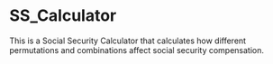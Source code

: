 # SS_Calculator
This is a Social Security Calculator that calculates how different permutations and combinations affect social security compensation. 
